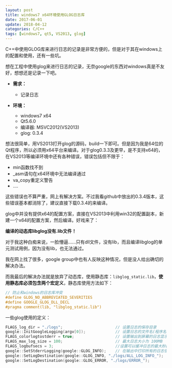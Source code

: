 ```yaml
---
layout: post
title: windows7 x64环境使用GLOG日志库
date: 2017-06-01
update: 2018-04-12
categories: C/C++
tags: [windows7, qt5, VS2013, glog]
---
```


C++中使用GLOG库来进行日志的记录是非常方便的，但是对于其在windows上的配置和使用，还有一些坑。

<!--more-->

想在工程中使用glog来进行日志的记录，无奈google的东西对windows真是不友好，想想还是记录一下吧。

* **需求：**
    
    * 记录日志

* **环境：**
    * windows7 x64
    * Qt5.6.0
    * 编译器: MSVC2012(VS2013)
    * glog: 0.3.4

想法很简单，用VS2013打开glog的源码，build一下即可。但是因为我是64位的Qt程序，所以必须用x64平台来编译。对于glog0.3.3及更早，是不支持x64的，在VS2013等编译环境中还有各种错误，错误包括但不限于：
 
* min函数找不到
* _asm语句在x64环境中无法编译通过
* va_copy重定义警告
* ....

这些错误也不算严重，网上有解决方案。不过我看github中放出的0.3.4版本，这些错误基本都消除了，建议直接下载0.3.4的来编译。

glog中并没有提供x64的配置方案，直接在VS2013中利用win32的配置副本，新建一个x64的配置方案，然后编译。好戏来了：

**编译的动态库libglog没有.lib文件！**

对于我这种白痴来说，一脸懵逼......只有dll文件，没有lib，而且编译libglog的单元测试用例，因为没有lib，也无法通过。

我在网上找了很多，google group中也有人反映这种情况，但是没人给出确切的解决办法。

而我最后的解决办法就是放弃了动态库，使用静态库：`libglog_static.lib`，**使用静态库必须包含两个宏定义**，静态库使用方法如下：

```c++
// 防止和windows的日志库冲突
#define GLOG_NO_ABBREVIATED_SEVERITIES
#define GOOGLE_GLOG_DLL_DECL
#pragma comment(lib, "libglog_static.lib")
```

一些glog使用的定义：

```c++
FLAGS_log_dir = "./logs";                       // 设置日志的保存目录
google::InitGoogleLogging(argv[0]);             // 设置日志的文件名(程序名)
FLAGS_colorlogtostderr = true;                  // 设置输出到屏幕的日志显示相应颜色
FLAGS_max_log_size = 100;                       // 最大日志大小为 100MB
FLAGS_logbufsecs = 3;                           //设置可以缓冲日志的最大秒数，0指实时输出
google::SetStderrLogging(google::GLOG_INFO);    // 在输出中打印所有的日志信息
google::SetLogDestination(google::GLOG_INFO, "./logs/ALL_LOG_INFO_");       // 记录所有的日志信息
google::SetLogDestination(google::GLOG_ERROR, "./logs/ERROR_");             // 记录错误信息，便于方便定位程序出错
```

